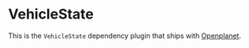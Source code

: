 # VehicleState
This is the `VehicleState` dependency plugin that ships with [Openplanet](https://openplanet.dev).
